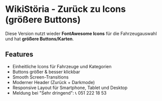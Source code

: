 # WikiStöria - Zurück zu Icons (größere Buttons)

Diese Version nutzt wieder **FontAwesome Icons** für die Fahrzeugauswahl und hat **größere Buttons/Karten**.

## Features
- Einheitliche Icons für Fahrzeuge und Kategorien
- Buttons größer & besser klickbar
- Smooth Screen-Transitions
- Moderner Header (Zurück + Darkmode)
- Responsive Layout für Smartphone, Tablet und Desktop
- Meldung bei "Sehr dringend": 📞 051 222 18 53
